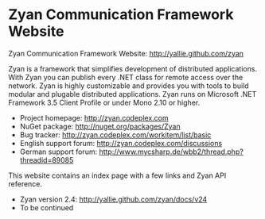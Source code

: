 Zyan Communication Framework Website
====================================

Zyan Communication Framework Website: http://yallie.github.com/zyan

Zyan is a framework that simplifies development of distributed applications.
With Zyan you can publish every .NET class for remote access over the network.
Zyan is highly customizable and provides you with tools to build modular and plugable distributed applications.
Zyan runs on Microsoft .NET Framework 3.5 Client Profile or under Mono 2.10 or higher.

* Project homepage: http://zyan.codeplex.com
* NuGet package: http://nuget.org/packages/Zyan
* Bug tracker: http://zyan.codeplex.com/workitem/list/basic
* English support forum: http://zyan.codeplex.com/discussions
* German support forum: http://www.mycsharp.de/wbb2/thread.php?threadid=89085

This website contains an index page with a few links and Zyan API reference.

* Zyan version 2.4: http://yallie.github.com/zyan/docs/v24
* To be continued
